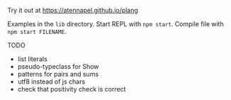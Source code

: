 Try it out at https://atennapel.github.io/plang

Examples in the `lib` directory.
Start REPL with `npm start`.
Compile file with `npm start FILENAME`.

TODO
- list literals
- pseudo-typeclass for Show
- patterns for pairs and sums
- utf8 instead of js chars
- check that positivity check is correct

